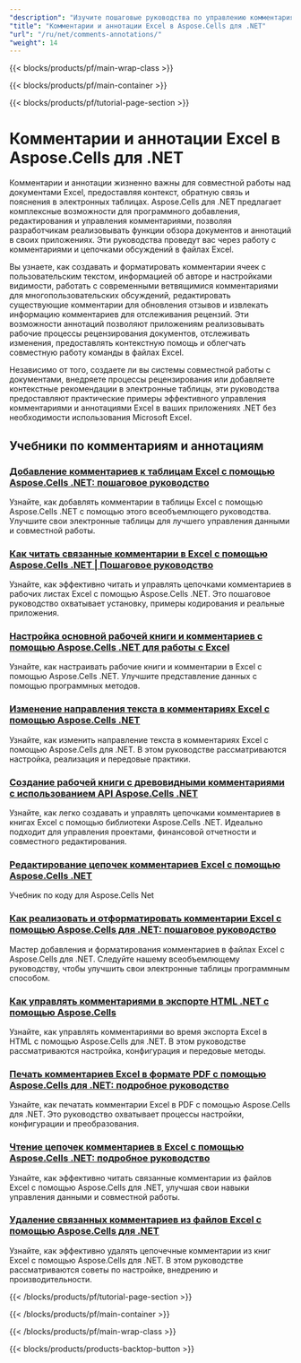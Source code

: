 ```yaml
---
"description": "Изучите пошаговые руководства по управлению комментариями Excel и функциями обзора с помощью Aspose.Cells для .NET для расширенной совместной работы с документами."
"title": "Комментарии и аннотации Excel в Aspose.Cells для .NET"
"url": "/ru/net/comments-annotations/"
"weight": 14
---
```


{{< blocks/products/pf/main-wrap-class >}}

{{< blocks/products/pf/main-container >}}

{{< blocks/products/pf/tutorial-page-section >}}


# Комментарии и аннотации Excel в Aspose.Cells для .NET

Комментарии и аннотации жизненно важны для совместной работы над документами Excel, предоставляя контекст, обратную связь и пояснения в электронных таблицах. Aspose.Cells для .NET предлагает комплексные возможности для программного добавления, редактирования и управления комментариями, позволяя разработчикам реализовывать функции обзора документов и аннотаций в своих приложениях. Эти руководства проведут вас через работу с комментариями и цепочками обсуждений в файлах Excel.

Вы узнаете, как создавать и форматировать комментарии ячеек с пользовательским текстом, информацией об авторе и настройками видимости, работать с современными ветвящимися комментариями для многопользовательских обсуждений, редактировать существующие комментарии для обновления отзывов и извлекать информацию комментариев для отслеживания рецензий. Эти возможности аннотаций позволяют приложениям реализовывать рабочие процессы рецензирования документов, отслеживать изменения, предоставлять контекстную помощь и облегчать совместную работу команды в файлах Excel.

Независимо от того, создаете ли вы системы совместной работы с документами, внедряете процессы рецензирования или добавляете контекстные рекомендации в электронные таблицы, эти руководства предоставляют практические примеры эффективного управления комментариями и аннотациями Excel в ваших приложениях .NET без необходимости использования Microsoft Excel.


## Учебники по комментариям и аннотациям
### [Добавление комментариев к таблицам Excel с помощью Aspose.Cells .NET: пошаговое руководство](./aspose-cells-net-add-comments-excel-tables)
Узнайте, как добавлять комментарии в таблицы Excel с помощью Aspose.Cells .NET с помощью этого всеобъемлющего руководства. Улучшите свои электронные таблицы для лучшего управления данными и совместной работы.

### [Как читать связанные комментарии в Excel с помощью Aspose.Cells .NET | Пошаговое руководство](./aspose-cells-net-read-threaded-comments-excel)
Узнайте, как эффективно читать и управлять цепочками комментариев в рабочих листах Excel с помощью Aspose.Cells .NET. Это пошаговое руководство охватывает установку, примеры кодирования и реальные приложения.

### [Настройка основной рабочей книги и комментариев с помощью Aspose.Cells .NET для работы с Excel](./aspose-cells-net-workbook-comment-customization)
Узнайте, как настраивать рабочие книги и комментарии в Excel с помощью Aspose.Cells .NET. Улучшите представление данных с помощью программных методов.

### [Изменение направления текста в комментариях Excel с помощью Aspose.Cells .NET](./change-text-direction-excel-comments-aspose-cells-net)
Узнайте, как изменить направление текста в комментариях Excel с помощью Aspose.Cells для .NET. В этом руководстве рассматриваются настройка, реализация и передовые практики.

### [Создание рабочей книги с древовидными комментариями с использованием API Aspose.Cells .NET](./create-excel-workbook-threaded-comments-aspose-cells-net)
Узнайте, как легко создавать и управлять цепочками комментариев в книгах Excel с помощью библиотеки Aspose.Cells .NET. Идеально подходит для управления проектами, финансовой отчетности и совместного редактирования.

### [Редактирование цепочек комментариев Excel с помощью Aspose.Cells .NET](./edit-excel-threaded-comments-aspose-cells-net)
Учебник по коду для Aspose.Cells Net

### [Как реализовать и отформатировать комментарии Excel с помощью Aspose.Cells для .NET: пошаговое руководство](./implement-format-excel-comments-aspose-cells-net)
Мастер добавления и форматирования комментариев в файлах Excel с Aspose.Cells для .NET. Следуйте нашему всеобъемлющему руководству, чтобы улучшить свои электронные таблицы программным способом.

### [Как управлять комментариями в экспорте HTML .NET с помощью Aspose.Cells](./net-html-export-comment-control-aspose-cells)
Узнайте, как управлять комментариями во время экспорта Excel в HTML с помощью Aspose.Cells для .NET. В этом руководстве рассматриваются настройка, конфигурация и передовые методы.

### [Печать комментариев Excel в формате PDF с помощью Aspose.Cells для .NET: подробное руководство](./print-excel-comments-pdf-aspose-cells-net)
Узнайте, как печатать комментарии Excel в PDF с помощью Aspose.Cells для .NET. Это руководство охватывает процессы настройки, конфигурации и преобразования.

### [Чтение цепочек комментариев в Excel с помощью Aspose.Cells .NET: подробное руководство](./read-threaded-comments-excel-aspose-cells-dotnet)
Узнайте, как эффективно читать связанные комментарии из файлов Excel с помощью Aspose.Cells для .NET, улучшая свои навыки управления данными и совместной работы.

### [Удаление связанных комментариев из файлов Excel с помощью Aspose.Cells для .NET](./remove-threaded-comments-aspose-cells-net)
Узнайте, как эффективно удалять цепочечные комментарии из книг Excel с помощью Aspose.Cells для .NET. В этом руководстве рассматриваются советы по настройке, внедрению и производительности.



{{< /blocks/products/pf/tutorial-page-section >}}

{{< /blocks/products/pf/main-container >}}

{{< /blocks/products/pf/main-wrap-class >}}

{{< blocks/products/products-backtop-button >}}